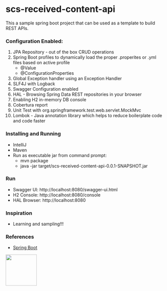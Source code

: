 # scs-received-content-api

This a sample spring boot project that can be used as a template to build REST APIs.

### Configuration Enabled:

1. JPA Repository - out of the box CRUD operations
2. Spring Boot profiles to dynamically load the proper .properites or .yml files based on active profile
    * @Value
    * @ConfigurationProperties
3. Global Exception handler using an Exception Handler
4. SLF4J with Logback
5. Swagger Configuration enabled
6. HAL - Browsing Spring Data REST repositories in your browser
7. Enabling H2 in-memory DB console
8. Cobertura report
9. Unit Test with org.springframework.test.web.servlet.MockMvc
10. Lombok - Java annotation library which helps to reduce boilerplate code and code faster

### Installing and Running

* IntelliJ
* Maven
* Run as executable jar from command prompt:
    * mvn package
    * java -jar target/scs-received-content-api-0.0.1-SNAPSHOT.jar

### Run

* Swagger UI: http://localhost:8080/swagger-ui.html
* H2 Console: http://localhost:8080/console
* HAL Browser: http://localhost:8080

### Inspiration

* Learning and sampling!!!

### References

 * [Spring Boot](http://projects.spring.io/spring-boot/#quick-start) 

<img src="http://coderscampus.com/wp-content/uploads/2016/06/spring-boot-project-logo.png" width=100x />
 
 

